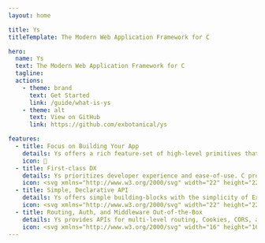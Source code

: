 ```yaml
---
layout: home

title: Ys
titleTemplate: The Modern Web Application Framework for C

hero:
  name: Ys
  text: The Modern Web Application Framework for C
  tagline:
  actions:
    - theme: brand
      text: Get Started
      link: /guide/what-is-ys
    - theme: alt
      text: View on GitHub
      link: https://github.com/exbotanical/ys

features:
  - title: Focus on Building Your App
    details: Ys offers a rich feature-set of high-level primitives that handle the difficult work of building servers in C so you can focus on what matters.
    icon: 📝
  - title: First-class DX
    details: Ys prioritizes developer experience and ease-of-use. C programmers should have a way to bootstrap servers with minimal effort and hassle.
    icon: <svg xmlns="http://www.w3.org/2000/svg" width="22" height="22" fill="#ffc800" class="bi bi-lightning-fill" viewBox="0 0 16 16"><path d="M5.52.359A.5.5 0 0 1 6 0h4a.5.5 0 0 1 .474.658L8.694 6H12.5a.5.5 0 0 1 .395.807l-7 9a.5.5 0 0 1-.873-.454L6.823 9.5H3.5a.5.5 0 0 1-.48-.641l2.5-8.5z"/></svg>
  - title: Simple, Declarative API
    details: Ys offers simple building-blocks with the simplicity of Express and the performance of C. You can stand up a functional server with as little as 25 lines of code.
    icon: <svg xmlns="http://www.w3.org/2000/svg" width="22" height="22" fill="#f35267" viewBox="0 0 16 16"><path fill-rule="evenodd" d="M1.114 8.063V7.9c1.005-.102 1.497-.615 1.497-1.6V4.503c0-1.094.39-1.538 1.354-1.538h.273V2h-.376C2.25 2 1.49 2.759 1.49 4.352v1.524c0 1.094-.376 1.456-1.49 1.456v1.299c1.114 0 1.49.362 1.49 1.456v1.524c0 1.593.759 2.352 2.372 2.352h.376v-.964h-.273c-.964 0-1.354-.444-1.354-1.538V9.663c0-.984-.492-1.497-1.497-1.6ZM14.886 7.9v.164c-1.005.103-1.497.616-1.497 1.6v1.798c0 1.094-.39 1.538-1.354 1.538h-.273v.964h.376c1.613 0 2.372-.759 2.372-2.352v-1.524c0-1.094.376-1.456 1.49-1.456v-1.3c-1.114 0-1.49-.362-1.49-1.456V4.352C14.51 2.759 13.75 2 12.138 2h-.376v.964h.273c.964 0 1.354.444 1.354 1.538V6.3c0 .984.492 1.497 1.497 1.6ZM7.5 11.5V9.207l-1.621 1.621-.707-.707L6.792 8.5H4.5v-1h2.293L5.172 5.879l.707-.707L7.5 6.792V4.5h1v2.293l1.621-1.621.707.707L9.208 7.5H11.5v1H9.207l1.621 1.621-.707.707L8.5 9.208V11.5h-1Z"/></svg>
  - title: Routing, Auth, and Middleware Out-of-the-Box
    details: Ys provides APIs for multi-level routing, Cookies, CORS, and middleware that work out-of-the-box.
    icon: <svg xmlns="http://www.w3.org/2000/svg" width="16" height="16" fill="#1e90ff" class="bi bi-rocket-takeoff-fill" viewBox="0 0 16 16"><path d="M12.17 9.53c2.307-2.592 3.278-4.684 3.641-6.218.21-.887.214-1.58.16-2.065a3.578 3.578 0 0 0-.108-.563 2.22 2.22 0 0 0-.078-.23V.453c-.073-.164-.168-.234-.352-.295a2.35 2.35 0 0 0-.16-.045 3.797 3.797 0 0 0-.57-.093c-.49-.044-1.19-.03-2.08.188-1.536.374-3.618 1.343-6.161 3.604l-2.4.238h-.006a2.552 2.552 0 0 0-1.524.734L.15 7.17a.512.512 0 0 0 .433.868l1.896-.271c.28-.04.592.013.955.132.232.076.437.16.655.248l.203.083c.196.816.66 1.58 1.275 2.195.613.614 1.376 1.08 2.191 1.277l.082.202c.089.218.173.424.249.657.118.363.172.676.132.956l-.271 1.9a.512.512 0 0 0 .867.433l2.382-2.386c.41-.41.668-.949.732-1.526l.24-2.408Zm.11-3.699c-.797.8-1.93.961-2.528.362-.598-.6-.436-1.733.361-2.532.798-.799 1.93-.96 2.528-.361.599.599.437 1.732-.36 2.531Z"/><path d="M5.205 10.787a7.632 7.632 0 0 0 1.804 1.352c-1.118 1.007-4.929 2.028-5.054 1.903-.126-.127.737-4.189 1.839-5.18.346.69.837 1.35 1.411 1.925Z"/></svg>
---
```

